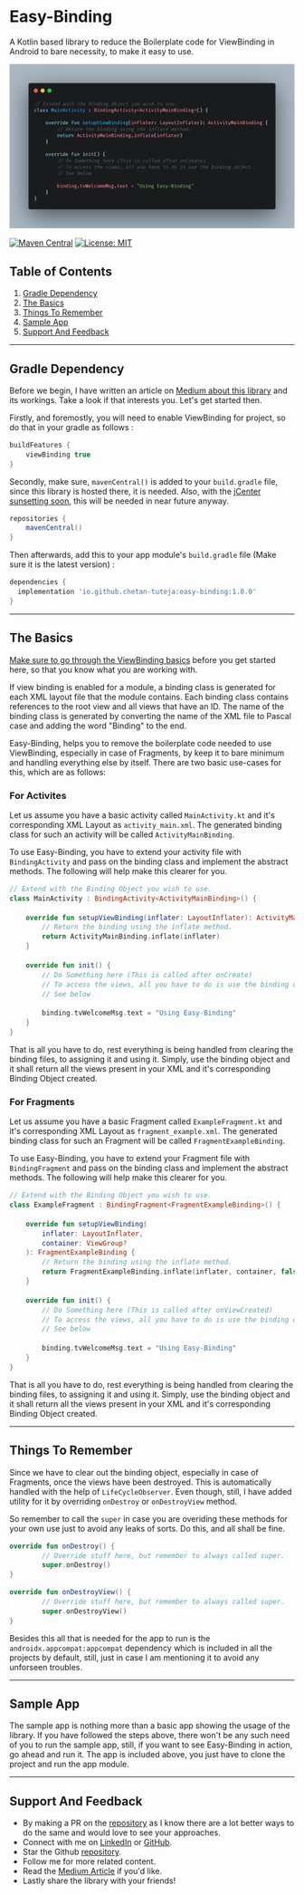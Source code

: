 # Easy-Binding
A Kotlin based library to reduce the Boilerplate code for ViewBinding in Android to bare necessity, to make it easy to use.

![Example screenshot](https://raw.githubusercontent.com/chetan-tuteja/easy-binding/master/showcase/showcase1.png)

[![Maven Central](https://maven-badges.herokuapp.com/maven-central/io.github.chetan-tuteja/easy-binding/badge.svg?style=flat-square)](https://maven-badges.herokuapp.com/maven-central/io.github.chetan-tuteja/easy-binding) [![License: MIT](https://img.shields.io/badge/License-MIT-yellow.svg?style=flat-square)](https://opensource.org/licenses/MIT)

## Table of Contents

1. [Gradle Dependency](#gradle-dependency)
2. [The Basics](#the-basics)
3. [Things To Remember](#things-to-remember)
4. [Sample App](#sample-app)
5. [Support And Feedback](#support-and-feedback)

---

## Gradle Dependency
Before we begin, I have written an article on [Medium about this library](https://medium.com/@chetan-tuteja/viewbinding-made-easy-with-the-power-of-kotlin-generics-7a8ddb97ae72) and its workings. Take a look if that interests you. Let's get started then.

Firstly, and foremostly, you will need to enable ViewBinding for project, so do that in your gradle as follows :

```gradle
buildFeatures {
    viewBinding true
}
```

Secondly, make sure, `mavenCentral()` is added to your `build.gradle` file, since this library is hosted there, it is needed. Also, with the [jCenter sunsetting soon](https://jfrog.com/blog/into-the-sunset-bintray-jcenter-gocenter-and-chartcenter/), this will be needed in near future anyway.

```gradle
repositories {
    mavenCentral()
}
```

Then afterwards, add this to your app module's `build.gradle` file (Make sure it is the latest version) : 

```gradle
dependencies {
  implementation 'io.github.chetan-tuteja:easy-binding:1.0.0'
}
```

---
## The Basics

[Make sure to go through the ViewBinding basics](https://developer.android.com/topic/libraries/view-binding) before you get started here, so that you know what you are working with.

If view binding is enabled for a module, a binding class is generated for each XML layout file that the module contains. Each binding class contains references to the root view and all views that have an ID. The name of the binding class is generated by converting the name of the XML file to Pascal case and adding the word "Binding" to the end.

Easy-Binding, helps you to remove the boilerplate code needed to use ViewBinding, especially in case of Fragments, by keep it to bare minimum and handling everything else by itself. There are two basic use-cases for this, which are as follows:

### For Activites
Let us assume you have a basic activity called `MainActivity.kt` and it's corresponding XML Layout as `activity_main.xml`. The generated binding class for such an activity will be called `ActivityMainBinding`. 

To use Easy-Binding, you have to extend your activity file with `BindingActivity` and pass on the binding class and implement the abstract methods. The following will help make this clearer for you.

```kotlin
// Extend with the Binding Object you wish to use.
class MainActivity : BindingActivity<ActivityMainBinding>() {

    override fun setupViewBinding(inflater: LayoutInflater): ActivityMainBinding {
        // Return the binding using the inflate method.
        return ActivityMainBinding.inflate(inflater)
    }

    override fun init() {
        // Do Something here (This is called after onCreate)
        // To access the views, all you have to do is use the binding object.
        // See below
        
        binding.tvWelcomeMsg.text = "Using Easy-Binding"
    }
}
```  
That is all you have to do, rest everything is being handled from clearing the binding files, to assigning it and using it. Simply, use the binding object and it shall return all the views present in your XML and it's corresponding Binding Object created.

### For Fragments
Let us assume you have a basic Fragment called `ExampleFragment.kt` and it's corresponding XML Layout as `fragment_example.xml`. The generated binding class for such an Fragment will be called `FragmentExampleBinding`. 

To use Easy-Binding, you have to extend your Fragment file with `BindingFragment` and pass on the binding class and implement the abstract methods. The following will help make this clearer for you.

```kotlin
// Extend with the Binding Object you wish to use.
class ExampleFragment : BindingFragment<FragmentExampleBinding>() {

    override fun setupViewBinding(
        inflater: LayoutInflater,
        container: ViewGroup?
    ): FragmentExampleBinding {
        // Return the binding using the inflate method.
        return FragmentExampleBinding.inflate(inflater, container, false)
    }

    override fun init() {
        // Do Something here (This is called after onViewCreated)
        // To access the views, all you have to do is use the binding object.
        // See below
        
        binding.tvWelcomeMsg.text = "Using Easy-Binding"
    }
}
```  

That is all you have to do, rest everything is being handled from clearing the binding files, to assigning it and using it. Simply, use the binding object and it shall return all the views present in your XML and it's corresponding Binding Object created.

---

## Things To Remember

Since we have to clear out the binding object, especially in case of Fragments, once the views have been destroyed. This is automatically handled with the help of `LifeCycleObserver`. Even though, still, I have added utility for it by overriding `onDestroy` or `onDestroyView` method. 

So remember to call the `super` in case you are overiding these methods for your own use just to avoid any leaks of sorts. Do this, and all shall be fine.

```kotlin
override fun onDestroy() {
        // Override stuff here, but remember to always called super.
        super.onDestroy()
}
```

```kotlin
override fun onDestroyView() {
        // Override stuff here, but remember to always called super.
        super.onDestroyView()
}
```

Besides this all that is needed for the app to run is the `androidx.appcompat:appcompat` dependency which is included in all the projects by default, still, just in case I am mentioning it to avoid any unforseen troubles. 

---

## Sample App

The sample app is nothing more than a basic app showing the usage of the library. If you have followed the steps above, there won't be any such need of you to run the sample app, still, if you want to see Easy-Binding in action, go ahead and run it. The app is included above, you just have to clone the project and run the app module.

---

## Support And Feedback

* By making a PR on the [repository](https://github.com/chetan-tuteja/easy-binding) as I know there are a lot better ways to do the same and would love to see your approaches.
* Connect with me on [LinkedIn](https://www.linkedin.com/in/chetan-tuteja) or [GitHub](https://github.com/chetan-tuteja).
* Star the Github [repository](https://github.com/chetan-tuteja/easy-binding).
* Follow me for more related content.
* Read the [Medium Article](https://medium.com/@chetan-tuteja/viewbinding-made-easy-with-the-power-of-kotlin-generics-7a8ddb97ae72) if you'd like.
* Lastly share the library with your friends!
